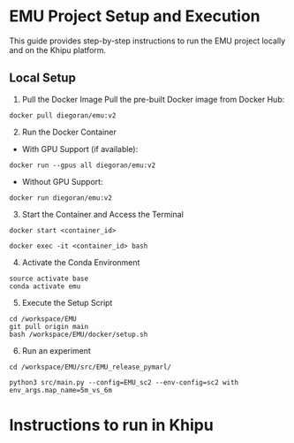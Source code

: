 # EMU Project Setup and Execution
This guide provides step-by-step instructions to run the EMU project locally and on the Khipu platform.

## Local Setup
1. Pull the Docker Image
Pull the pre-built Docker image from Docker Hub:

```shell
docker pull diegoran/emu:v2
```

2. Run the Docker Container
* With GPU Support (if available):

```shell
docker run --gpus all diegoran/emu:v2
```
* Without GPU Support:
```shell
docker run diegoran/emu:v2
```

3. Start the Container and Access the Terminal

```shell
docker start <container_id>

docker exec -it <container_id> bash

```

4. Activate the Conda Environment


```shell
source activate base
conda activate emu
```

5. Execute the Setup Script


```shell
cd /workspace/EMU
git pull origin main
bash /workspace/EMU/docker/setup.sh
```

6. Run an experiment
```shell
cd /workspace/EMU/src/EMU_release_pymarl/
```

```shell
python3 src/main.py --config=EMU_sc2 --env-config=sc2 with env_args.map_name=5m_vs_6m
```



# Instructions to run in Khipu
